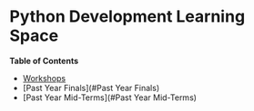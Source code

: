 # Python Development Learning Space

**Table of Contents**
* [Workshops](#Workshops)
* [Past Year Finals](#Past Year Finals)
* [Past Year Mid-Terms](#Past Year Mid-Terms)
